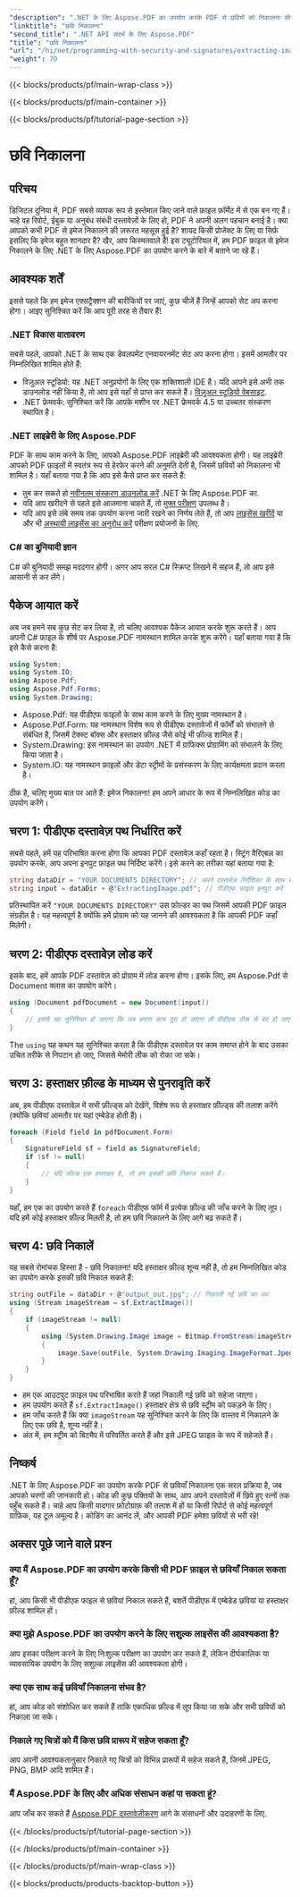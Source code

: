 ```yaml
---
"description": ".NET के लिए Aspose.PDF का उपयोग करके PDF से छवियों को निकालना सीखें। सहज छवि निष्कर्षण के लिए हमारे चरण-दर-चरण मार्गदर्शिका का पालन करें।"
"linktitle": "छवि निकालना"
"second_title": ".NET API संदर्भ के लिए Aspose.PDF"
"title": "छवि निकालना"
"url": "/hi/net/programming-with-security-and-signatures/extracting-image/"
"weight": 70
---
```


{{< blocks/products/pf/main-wrap-class >}}

{{< blocks/products/pf/main-container >}}

{{< blocks/products/pf/tutorial-page-section >}}

# छवि निकालना

## परिचय

डिजिटल दुनिया में, PDF सबसे व्यापक रूप से इस्तेमाल किए जाने वाले फ़ाइल फ़ॉर्मेट में से एक बन गए हैं। चाहे वह रिपोर्ट, ईबुक या अनुबंध संबंधी दस्तावेज़ों के लिए हो, PDF ने अपनी अलग पहचान बनाई है। क्या आपको कभी PDF से इमेज निकालने की ज़रूरत महसूस हुई है? शायद किसी प्रोजेक्ट के लिए या सिर्फ़ इसलिए कि इमेज बहुत शानदार है? खैर, आप किस्मतवाले हैं! इस ट्यूटोरियल में, हम PDF फ़ाइल से इमेज निकालने के लिए .NET के लिए Aspose.PDF का उपयोग करने के बारे में बताने जा रहे हैं।

## आवश्यक शर्तें

इससे पहले कि हम इमेज एक्सट्रैक्शन की बारीकियों पर जाएं, कुछ चीजें हैं जिन्हें आपको सेट अप करना होगा। आइए सुनिश्चित करें कि आप पूरी तरह से तैयार हैं!

### .NET विकास वातावरण

सबसे पहले, आपको .NET के साथ एक डेवलपमेंट एनवायरनमेंट सेट अप करना होगा। इसमें आमतौर पर निम्नलिखित शामिल होते हैं:

- विज़ुअल स्टूडियो: यह .NET अनुप्रयोगों के लिए एक शक्तिशाली IDE है। यदि आपने इसे अभी तक डाउनलोड नहीं किया है, तो आप इसे यहाँ से प्राप्त कर सकते हैं। [विज़ुअल स्टूडियो वेबसाइट](https://visualstudio.microsoft.com/).
- .NET फ्रेमवर्क: सुनिश्चित करें कि आपके मशीन पर .NET फ्रेमवर्क 4.5 या उच्चतर संस्करण स्थापित है।

### .NET लाइब्रेरी के लिए Aspose.PDF

PDF के साथ काम करने के लिए, आपको Aspose.PDF लाइब्रेरी की आवश्यकता होगी। यह लाइब्रेरी आपको PDF फ़ाइलों में स्वतंत्र रूप से हेरफेर करने की अनुमति देती है, जिसमें छवियों को निकालना भी शामिल है। यहाँ बताया गया है कि आप इसे कैसे प्राप्त कर सकते हैं:

- तुम कर सकते हो [नवीनतम संस्करण डाउनलोड करें](https://releases.aspose.com/pdf/net/) .NET के लिए Aspose.PDF का.
- यदि आप खरीदने से पहले इसे आज़माना चाहते हैं, तो [मुफ्त परीक्षण](https://releases.aspose.com/) उपलब्ध है।
- यदि आप इसे लंबे समय तक उपयोग करना जारी रखने का निर्णय लेते हैं, तो आप [लाइसेंस खरीदें](https://purchase.aspose.com/buy) या और भी [अस्थायी लाइसेंस का अनुरोध करें](https://purchase.aspose.com/temporary-license/) परीक्षण प्रयोजनों के लिए.

### C# का बुनियादी ज्ञान

C# की बुनियादी समझ मददगार होगी। अगर आप सरल C# स्क्रिप्ट लिखने में सहज हैं, तो आप इसे आसानी से कर लेंगे।

## पैकेज आयात करें

अब जब हमने सब कुछ सेट कर लिया है, तो चलिए आवश्यक पैकेज आयात करके शुरू करते हैं। आप अपनी C# फ़ाइल के शीर्ष पर Aspose.PDF नामस्थान शामिल करके शुरू करेंगे। यहाँ बताया गया है कि इसे कैसे करना है:

```csharp
using System;
using System.IO;
using Aspose.Pdf;
using Aspose.Pdf.Forms;
using System.Drawing;
```

- Aspose.Pdf: यह पीडीएफ फाइलों के साथ काम करने के लिए मुख्य नामस्थान है।
- Aspose.Pdf.Form: यह नामस्थान विशेष रूप से पीडीएफ दस्तावेजों में फॉर्मों को संभालने से संबंधित है, जिसमें टेक्स्ट बॉक्स और हस्ताक्षर फ़ील्ड जैसे कोई भी फ़ील्ड शामिल हैं।
- System.Drawing: इस नामस्थान का उपयोग .NET में ग्राफिक्स प्रोग्रामिंग को संभालने के लिए किया जाता है।
- System.IO: यह नामस्थान फ़ाइलों और डेटा स्ट्रीमों के प्रसंस्करण के लिए कार्यक्षमता प्रदान करता है।

ठीक है, चलिए मुख्य बात पर आते हैं: इमेज निकालना! हम अपने आधार के रूप में निम्नलिखित कोड का उपयोग करेंगे।

## चरण 1: पीडीएफ दस्तावेज़ पथ निर्धारित करें

सबसे पहले, हमें यह परिभाषित करना होगा कि आपका PDF दस्तावेज़ कहाँ रहता है। स्ट्रिंग वैरिएबल का उपयोग करके, आप अपना इनपुट फ़ाइल पथ निर्दिष्ट करेंगे। इसे करने का तरीका यहां बताया गया है:

```csharp
string dataDir = "YOUR DOCUMENTS DIRECTORY"; // अपने दस्तावेज़ निर्देशिका के साथ बदलें
string input = dataDir + @"ExtractingImage.pdf"; // पीडीएफ फाइल इनपुट करें
```
प्रतिस्थापित करें `"YOUR DOCUMENTS DIRECTORY"` उस फ़ोल्डर का पथ जिसमें आपकी PDF फ़ाइल संग्रहीत है। यह महत्वपूर्ण है क्योंकि हमें प्रोग्राम को यह जानने की आवश्यकता है कि आपकी PDF कहाँ मिलेगी।

## चरण 2: पीडीएफ दस्तावेज़ लोड करें

इसके बाद, हमें आपके PDF दस्तावेज़ को प्रोग्राम में लोड करना होगा। इसके लिए, हम Aspose.Pdf से Document क्लास का उपयोग करेंगे।

```csharp
using (Document pdfDocument = new Document(input))
{
    // इससे यह सुनिश्चित हो जाएगा कि जब हमारा काम पूरा हो जाएगा तो पीडीएफ ठीक से बंद हो जाएगा।
}
```
The `using` यह कथन यह सुनिश्चित करता है कि पीडीएफ दस्तावेज़ पर काम समाप्त होने के बाद उसका उचित तरीके से निपटान हो जाए, जिससे मेमोरी लीक को रोका जा सके।

## चरण 3: हस्ताक्षर फ़ील्ड के माध्यम से पुनरावृति करें

अब, हम पीडीएफ दस्तावेज़ में सभी फ़ील्ड्स को देखेंगे, विशेष रूप से हस्ताक्षर फ़ील्ड्स की तलाश करेंगे (क्योंकि छवियां आमतौर पर यहां एम्बेडेड होती हैं)।

```csharp
foreach (Field field in pdfDocument.Form)
{
    SignatureField sf = field as SignatureField;
    if (sf != null)
    {
        // यदि फ़ील्ड एक हस्ताक्षर है, तो हम इसकी छवि निकाल सकते हैं।
    }
}
```
यहाँ, हम एक का उपयोग करते हैं `foreach` पीडीएफ फॉर्म में प्रत्येक फ़ील्ड की जाँच करने के लिए लूप। यदि हमें कोई हस्ताक्षर फ़ील्ड मिलती है, तो हम छवि निकालने के लिए आगे बढ़ सकते हैं।

## चरण 4: छवि निकालें

यह सबसे रोमांचक हिस्सा है - छवि निकालना! यदि हस्ताक्षर फ़ील्ड शून्य नहीं है, तो हम निम्नलिखित कोड का उपयोग करके इसकी छवि निकाल सकते हैं:

```csharp
string outFile = dataDir + @"output_out.jpg"; // निकाली गई छवि का पथ
using (Stream imageStream = sf.ExtractImage())
{
    if (imageStream != null)
    {
        using (System.Drawing.Image image = Bitmap.FromStream(imageStream))
        {
            image.Save(outFile, System.Drawing.Imaging.ImageFormat.Jpeg);
        }
    }
}
```

- हम एक आउटपुट फ़ाइल पथ परिभाषित करते हैं जहां निकाली गई छवि को सहेजा जाएगा।
- हम उपयोग करते हैं `sf.ExtractImage()` हस्ताक्षर क्षेत्र से छवि स्ट्रीम को पकड़ने के लिए।
- हम जाँच करते हैं कि क्या `imageStream` यह सुनिश्चित करने के लिए कि वास्तव में निकालने के लिए एक छवि है, शून्य नहीं है।
- अंत में, हम स्ट्रीम को बिटमैप में परिवर्तित करते हैं और इसे JPEG फ़ाइल के रूप में सहेजते हैं।

## निष्कर्ष

.NET के लिए Aspose.PDF का उपयोग करके PDF से छवियाँ निकालना एक सरल प्रक्रिया है, जब आपको चरणों की जानकारी हो। कोड की कुछ पंक्तियों के साथ, आप अपने दस्तावेज़ों में छिपे हुए रत्नों तक पहुँच सकते हैं। चाहे आप किसी यादगार फ़ोटोग्राफ़ की तलाश में हों या किसी रिपोर्ट से कोई महत्वपूर्ण ग्राफ़िक, यह टूल अमूल्य है। कोडिंग का आनंद लें, और आपकी PDF हमेशा छवियों से भरी रहे!

## अक्सर पूछे जाने वाले प्रश्न

### क्या मैं Aspose.PDF का उपयोग करके किसी भी PDF फ़ाइल से छवियाँ निकाल सकता हूँ?  
हां, आप किसी भी पीडीएफ फाइल से छवियां निकाल सकते हैं, बशर्ते पीडीएफ में एम्बेडेड छवियां या हस्ताक्षर फ़ील्ड शामिल हों।

### क्या मुझे Aspose.PDF का उपयोग करने के लिए सशुल्क लाइसेंस की आवश्यकता है?  
आप इसका परीक्षण करने के लिए निःशुल्क परीक्षण का उपयोग कर सकते हैं, लेकिन दीर्घकालिक या व्यावसायिक उपयोग के लिए सशुल्क लाइसेंस की आवश्यकता होगी।

### क्या एक साथ कई छवियाँ निकालना संभव है?  
हां, आप कोड को संशोधित कर सकते हैं ताकि एकाधिक फ़ील्ड में लूप किया जा सके और सभी छवियों को निकाला जा सके।

### निकाले गए चित्रों को मैं किस छवि प्रारूप में सहेज सकता हूँ?  
आप अपनी आवश्यकतानुसार निकाले गए चित्रों को विभिन्न प्रारूपों में सहेज सकते हैं, जिनमें JPEG, PNG, BMP आदि शामिल हैं।

### मैं Aspose.PDF के लिए और अधिक संसाधन कहां पा सकता हूं?  
आप जाँच कर सकते हैं [Aspose.PDF दस्तावेज़ीकरण](https://reference.aspose.com/pdf/net/) आगे के संसाधनों और उदाहरणों के लिए.

{{< /blocks/products/pf/tutorial-page-section >}}

{{< /blocks/products/pf/main-container >}}

{{< /blocks/products/pf/main-wrap-class >}}

{{< blocks/products/products-backtop-button >}}